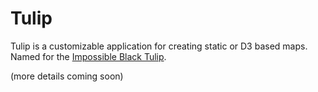 # Tulip

Tulip is a customizable application for creating static or D3 based maps.  Named for the [Impossible Black Tulip](http://en.wikipedia.org/wiki/Kunyu_Wanguo_Quantu).

(more details coming soon)
